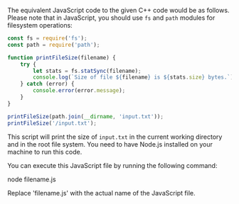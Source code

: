 The equivalent JavaScript code to the given C++ code would be as follows. Please note that in JavaScript, you should use `fs` and `path` modules for filesystem operations:

```javascript
const fs = require('fs');
const path = require('path');

function printFileSize(filename) {
    try {
        let stats = fs.statSync(filename);
        console.log(`Size of file ${filename} is ${stats.size} bytes.`);
    } catch (error) {
        console.error(error.message);
    }
}

printFileSize(path.join(__dirname, 'input.txt'));
printFileSize('/input.txt');
```
This script will print the size of `input.txt` in the current working directory and in the root file system. You need to have Node.js installed on your machine to run this code.

You can execute this JavaScript file by running the following command:

node filename.js


Replace 'filename.js' with the actual name of the JavaScript file.
